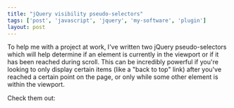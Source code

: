 ```yaml
---
title: "jQuery visibility pseudo-selectors"
tags: ['post', 'javascript', 'jquery', 'my-software', 'plugin']
layout: post
---
```


To help me with a project at work, I've written two jQuery
pseudo-selectors which will help determine if an element is currently in
the viewport or if it has been reached during scroll. This can be
incredibly powerful if you're looking to only display certain items
(like a "back to top" link) after you've reached a certain point on the
page, or only while some other element is within the
viewport.<!--more-->

Check them out:

<p>
<script src="https://gist.github.com/haliphax/a772a2f6d9760efb4f37eb6c2cba0710.js"></script>
</p>

